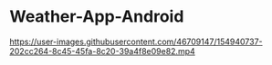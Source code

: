 # Weather-App-Android


https://user-images.githubusercontent.com/46709147/154940737-202cc264-8c45-45fa-8c20-39a4f8e09e82.mp4

